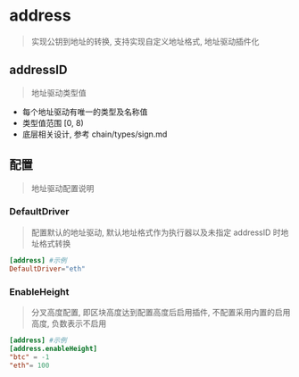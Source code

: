 # address

> 实现公钥到地址的转换, 支持实现自定义地址格式, 地址驱动插件化

## addressID

> 地址驱动类型值

- 每个地址驱动有唯一的类型及名称值
- 类型值范围 [0, 8)
- 底层相关设计, 参考 chain/types/sign.md

## 配置

> 地址驱动配置说明

### DefaultDriver

> 配置默认的地址驱动, 默认地址格式作为执行器以及未指定 addressID 时地址格式转换

```toml
[address] #示例
DefaultDriver="eth"
```

### EnableHeight

> 分叉高度配置, 即区块高度达到配置高度后启用插件, 不配置采用内置的启用高度, 负数表示不启用

```toml
[address] #示例
[address.enableHeight]
"btc" = -1
"eth"= 100
```
